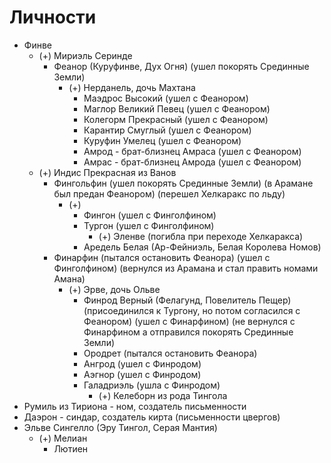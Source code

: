 # Личности

* Финве
    * (+) Мириэль Серинде
        * Феанор (Куруфинве, Дух Огня)
          (ушел покорять Срединные Земли)
            * (+) Нерданель, дочь Махтана
                * Маэдрос Высокий
                  (ушел с Феанором)
                * Маглор Великий Певец
                  (ушел с Феанором)
                * Колегорм Прекрасный
                  (ушел с Феанором)
                * Карантир Смуглый
                  (ушел с Феанором)
                * Куруфин Умелец
                  (ушел с Феанором)
                * Амрод - брат-близнец Амраса
                  (ушел с Феанором)
                * Амрас - брат-близнец Амрода
                  (ушел с Феанором)
    * (+) Индис Прекрасная из Ванов
        * Фингольфин
          (ушел покорять Срединные Земли)
          (в Арамане был предан Феанором)
          (перешел Хелкаракс по льду)
            * (+)
                * Фингон
                  (ушел с Финголфином)
                * Тургон
                  (ушел с Финголфином)
                    * (+) Эленве
                      (погибла при переходе Хелкаракса)
                * Аредель Белая (Ар-Фейниэль, Белая Королева Номов)
        * Финарфин
          (пытался остановить Феанора)
          (ушел с Финголфином)
          (вернулся из Арамана и стал править номами Амана)
            * (+) Эрве, дочь Ольве
                * Финрод Верный (Фелагунд, Повелитель Пещер)
                  (присоединился к Тургону,
                  но потом согласился с Феанором)
                  (ушел с Финарфином)
                  (не вернулся с Финарфином а отправился покорять Срединные Земли)
                * Ородрет
                  (пытался остановить Феанора)
                * Ангрод
                  (ушел с Финродом)
                * Аэгнор
                  (ушел с Финродом)
                * Галадриэль
                  (ушла с Финродом)
                  * (+) Келеборн из рода Тингола
* Румиль из Тириона - ном, создатель письменности
* Даэрон - синдар, создатель кирта (письменности цвергов)
* Эльве Сингелло (Эру Тингол, Серая Мантия)
    * (+) Мелиан
        * Лютиен
